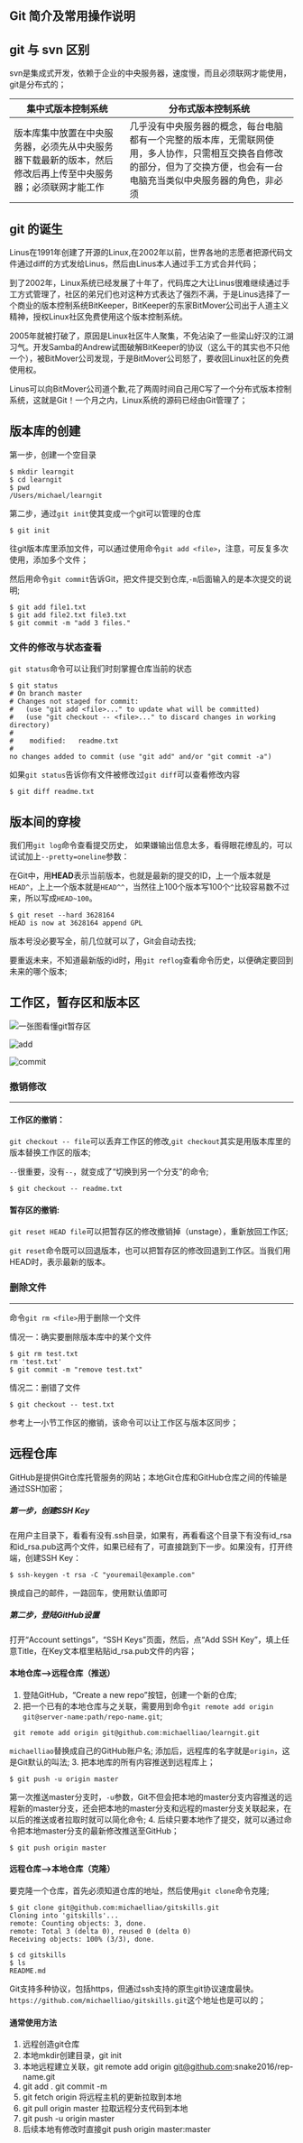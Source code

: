 ## Git 简介及常用操作说明

## git 与 svn 区别
svn是集成式开发，依赖于企业的中央服务器，速度慢，而且必须联网才能使用，git是分布式的；

集中式版本控制系统 | 分布式版本控制系统
---|---
版本库集中放置在中央服务器，必须先从中央服务器下载最新的版本，然后修改后再上传至中央服务器；必须联网才能工作 | 几乎没有中央服务器的概念，每台电脑都有一个完整的版本库，无需联网使用，多人协作，只需相互交换各自修改的部分，但为了交换方便，也会有一台电脑充当类似中央服务器的角色，非必须


## git 的诞生
Linus在1991年创建了开源的Linux,在2002年以前，世界各地的志愿者把源代码文件通过diff的方式发给Linus，然后由Linus本人通过手工方式合并代码；

到了2002年，Linux系统已经发展了十年了，代码库之大让Linus很难继续通过手工方式管理了，社区的弟兄们也对这种方式表达了强烈不满，于是Linus选择了一个商业的版本控制系统BitKeeper，BitKeeper的东家BitMover公司出于人道主义精神，授权Linux社区免费使用这个版本控制系统。

2005年就被打破了，原因是Linux社区牛人聚集，不免沾染了一些梁山好汉的江湖习气。开发Samba的Andrew试图破解BitKeeper的协议（这么干的其实也不只他一个），被BitMover公司发现，于是BitMover公司怒了，要收回Linux社区的免费使用权。

Linus可以向BitMover公司道个歉,花了两周时间自己用C写了一个分布式版本控制系统，这就是Git！一个月之内，Linux系统的源码已经由Git管理了；
## 版本库的创建

第一步，创建一个空目录
```
$ mkdir learngit
$ cd learngit
$ pwd
/Users/michael/learngit
```
第二步，通过`git init`使其变成一个git可以管理的仓库
```
$ git init
```
往git版本库里添加文件，可以通过使用命令`git add <file>`，注意，可反复多次使用，添加多个文件；

然后用命令`git commit`告诉Git，把文件提交到仓库,`-m`后面输入的是本次提交的说明;

```
$ git add file1.txt
$ git add file2.txt file3.txt
$ git commit -m "add 3 files."
```
### 文件的修改与状态查看
`git status`命令可以让我们时刻掌握仓库当前的状态

```
$ git status
# On branch master
# Changes not staged for commit:
#   (use "git add <file>..." to update what will be committed)
#   (use "git checkout -- <file>..." to discard changes in working directory)
#
#    modified:   readme.txt
#
no changes added to commit (use "git add" and/or "git commit -a")
```
如果`git status`告诉你有文件被修改过`git diff`可以查看修改内容

```
$ git diff readme.txt 
```
## 版本间的穿梭
我们用`git log`命令查看提交历史，
如果嫌输出信息太多，看得眼花缭乱的，可以试试加上`--pretty=oneline`参数：

在Git中，用**HEAD**表示当前版本，也就是最新的提交的ID，上一个版本就是`HEAD^`，上上一个版本就是`HEAD^^`，当然往上100个版本写100个`^`比较容易数不过来，所以写成`HEAD~100`。

```
$ git reset --hard 3628164
HEAD is now at 3628164 append GPL
```
版本号没必要写全，前几位就可以了，Git会自动去找;


要重返未来，不知道最新版的id时，用`git reflog`查看命令历史，以便确定要回到未来的哪个版本;

## 工作区，暂存区和版本区
![一张图看懂git暂存区](http://www.liaoxuefeng.com/files/attachments/001384907702917346729e9afbf4127b6dfbae9207af016000/0)

![add](http://www.liaoxuefeng.com/files/attachments/001384907720458e56751df1c474485b697575073c40ae9000/0)

![commit](http://www.liaoxuefeng.com/files/attachments/0013849077337835a877df2d26742b88dd7f56a6ace3ecf000/0)

### 撤销修改

---
#### 工作区的撤销：
`git checkout -- file`可以丢弃工作区的修改,`git checkout`其实是用版本库里的版本替换工作区的版本;

`--`很重要，没有`--`，就变成了“切换到另一个分支”的命令;
```
$ git checkout -- readme.txt
```
#### 暂存区的撤销:
`git reset HEAD file`可以把暂存区的修改撤销掉（unstage），重新放回工作区;

`git reset`命令既可以回退版本，也可以把暂存区的修改回退到工作区。当我们用HEAD时，表示最新的版本。

### 删除文件

---
命令`git rm <file>`用于删除一个文件

情况一：确实要删除版本库中的某个文件

```
$ git rm test.txt
rm 'test.txt'
$ git commit -m "remove test.txt"
```
情况二：删错了文件

```
$ git checkout -- test.txt
```
参考上一小节工作区的撤销，该命令可以让工作区与版本区同步；

## 远程仓库
GitHub是提供Git仓库托管服务的网站；本地Git仓库和GitHub仓库之间的传输是通过SSH加密；

##### 第一步，创建SSH Key
在用户主目录下，看看有没有.ssh目录，如果有，再看看这个目录下有没有id_rsa和id_rsa.pub这两个文件，如果已经有了，可直接跳到下一步。如果没有，打开终端，创建SSH Key：

```
$ ssh-keygen -t rsa -C "youremail@example.com"
```
换成自己的邮件，一路回车，使用默认值即可

##### 第二步，登陆GitHub设置
打开“Account settings”，“SSH Keys”页面，然后，点“Add SSH Key”，填上任意Title，在Key文本框里粘贴id_rsa.pub文件的内容；

####  本地仓库-->远程仓库（推送）
1. 登陆GitHub，“Create a new repo”按钮，创建一个新的仓库;
2. 把一个已有的本地仓库与之关联，需要用到命令`git remote add origin git@server-name:path/repo-name.git`;

```
 git remote add origin git@github.com:michaelliao/learngit.git
```
`michaelliao`替换成自己的GitHub账户名;
添加后，远程库的名字就是`origin`，这是Git默认的叫法;
3. 把本地库的所有内容推送到远程库上；

```
$ git push -u origin master
```
第一次推送master分支时，`-u`参数，Git不但会把本地的master分支内容推送的远程新的master分支，还会把本地的master分支和远程的master分支关联起来，在以后的推送或者拉取时就可以简化命令;
4. 后续只要本地作了提交，就可以通过命令把本地master分支的最新修改推送至GitHub；

```
$ git push origin master
```


#### 远程仓库-->本地仓库（克隆）
要克隆一个仓库，首先必须知道仓库的地址，然后使用`git clone`命令克隆;

```
$ git clone git@github.com:michaelliao/gitskills.git
Cloning into 'gitskills'...
remote: Counting objects: 3, done.
remote: Total 3 (delta 0), reused 0 (delta 0)
Receiving objects: 100% (3/3), done.

$ cd gitskills
$ ls
README.md
```

Git支持多种协议，包括https，但通过ssh支持的原生git协议速度最快。
`https://github.com/michaelliao/gitskills.git`这个地址也是可以的；


####  通常使用方法
1. 远程创造git仓库
1. 本地mkdir创建目录，git init
1. 本地远程建立关联，git remote add origin git@github.com:snake2016/rep-name.git
1. git add . git commit  -m
1. git fetch origin 将远程主机的更新拉取到本地
1. git pull origin master 拉取远程分支代码到本地
1. git push -u origin master 
1. 后续本地有修改时直接git push origin master:master